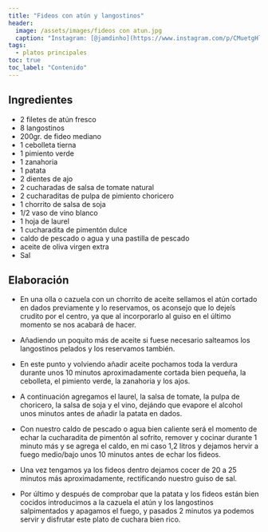 ```yaml
---
title: "Fideos con atún y langostinos"
header:
  image: /assets/images/fideos con atun.jpg
  caption: "Instagram: [@jamdinho](https://www.instagram.com/p/CMuetgHljiR/)"
tags:
  - platos principales
toc: true
toc_label: "Contenido"
---
```



## Ingredientes

- 2 filetes de atún fresco
- 8 langostinos
- 200gr. de fideo mediano
- 1 cebolleta tierna
- 1 pimiento verde
- 1 zanahoria
- 1 patata
- 2 dientes de ajo
- 2 cucharadas de salsa de tomate natural
- 2 cucharaditas de pulpa de pimiento choricero
- 1 chorrito de salsa de soja
- 1/2 vaso de vino blanco
- 1 hoja de laurel
- 1 cucharadita de pimentón dulce
- caldo de pescado o agua y una pastilla de pescado
- aceite de oliva virgen extra
- Sal


## Elaboración

- En una olla o cazuela con un chorrito de aceite sellamos el atún cortado en dados previamente y lo reservamos, os aconsejo que lo dejeís crudito por el centro, ya que al incorporarlo al guiso en el último momento se nos acabará de hacer.

- Añadiendo un poquito más de aceite si fuese necesario salteamos los langostinos pelados y los reservamos también.

- En este punto y volviendo añadir aceite pochamos toda la verdura durante unos 10 minutos aproximadamente cortada bien pequeña, la cebolleta, el pimiento verde, la zanahoria y los ajos.

- A continuación agregamos el laurel, la salsa de tomate, la pulpa de choricero, la salsa de soja y el vino, dejándo que evapore el alcohol unos minutos antes de añadir la patata en dados.

- Con nuestro caldo de pescado o agua bien caliente será el momento de echar la cucharadita de pimentón al sofrito, remover y cocinar durante 1 minuto más y se agrega el caldo, en mi caso 1,2 litros y dejamos hervir a fuego medio/bajo unos 10 minutos antes de echar los fideos.

- Una vez tengamos ya los fideos dentro dejamos cocer de 20 a 25 minutos más aproximadamente, rectificando nuestro guiso de sal.

- Por último y después de comprobar que la patata y los fideos están bien cocidos introducimos a la cazuela el atún y los langostinos salpimentados y apagamos el fuego, y pasados 2 minutos ya podemos servir y disfrutar este plato de cuchara bien rico.